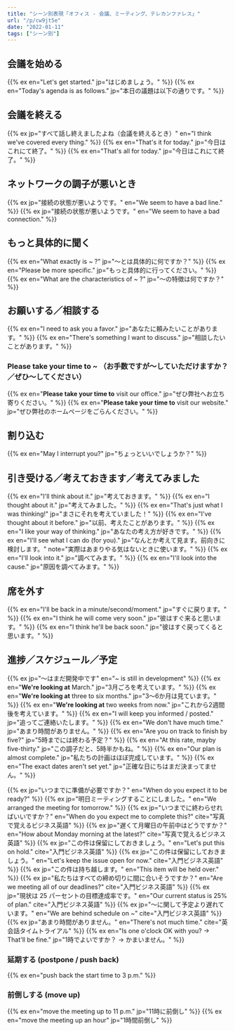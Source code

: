 ```yaml
---
title: "シーン別表現「オフィス - 会議、ミーティング、テレカンファレス」"
url: "/p/cw9jt5e"
date: "2022-01-11"
tags: ["シーン別"]
---
```


会議を始める
----
{{% ex en="Let's get started." jp="はじめましょう。" %}}
{{% ex en="Today's agenda is as follows." jp="本日の議題は以下の通りです。" %}}


会議を終える
----
{{% ex jp="すべて話し終えましたよね（会議を終えるとき）" en="I think we've covered every thing." %}}
{{% ex en="That's it for today." jp="今日はこれにて終了。" %}}
{{% ex en="That's all for today." jp="今日はこれにて終了。" %}}


ネットワークの調子が悪いとき
----
{{% ex jp="接続の状態が悪いようです。" en="We seem to have a bad line." %}}
{{% ex jp="接続の状態が悪いようです。" en="We seem to have a bad connection." %}}


もっと具体的に聞く
----
{{% ex en="What exactly is ~ ?" jp="〜とは具体的に何ですか？" %}}
{{% ex en="Please be more specific." jp="もっと具体的に行ってください。" %}}
{{% ex en="What are the characteristics of ~ ?" jp="〜の特徴は何ですか？" %}}


お願いする／相談する
----
{{% ex en="I need to ask you a favor." jp="あなたに頼みたいことがあります。" %}}
{{% ex en="There's something I want to discuss." jp="相談したいことがあります。" %}}

### Please take your time to ~ （お手数ですが〜していただけますか？／ぜひ〜してください）
{{% ex en="__Please take your time to__ visit our office." jp="ぜひ弊社へお立ち寄りください。" %}}
{{% ex en="__Please take your time to__ visit our website." jp="ぜひ弊社のホームページをごらんください。" %}}


割り込む
----
{{% ex en="May I interrupt you?" jp="ちょっといいでしょうか？" %}}


引き受ける／考えておきます／考えてみました
----
{{% ex en="I'll think about it." jp="考えておきます。" %}}
{{% ex en="I thought about it." jp="考えてみました。" %}}
{{% ex en="That's just what I was thinking!" jp="まさにそれを考えていました！" %}}
{{% ex en="I've thought about it before." jp="以前、考えたことがあります。" %}}
{{% ex en="I like your way of thinking." jp="あなたの考え方が好きです。" %}}
{{% ex en="I'll see what I can do (for you)." jp="なんとか考えて見ます。前向きに検討します。" note="実際はあまりやる気はないときに使います。" %}}
{{% ex en="I'll look into it." jp="調べてみます。" %}}
{{% ex en="I'll look into the cause." jp="原因を調べてみます。" %}}


席を外す
----
{{% ex en="I'll be back in a minute/second/moment." jp="すぐに戻ります。" %}}
{{% ex en="I think he will come very soon." jp="彼はすぐ来ると思います。" %}}
{{% ex en="I think he'll be back soon." jp="彼はすぐ戻ってくると思います。" %}}


進捗／スケジュール／予定
----
{{% ex jp="～はまだ開発中です" en="~ is still in development" %}}
{{% ex en="__We're looking at__ March." jp="3月ごろを考えています。" %}}
{{% ex en="__We're looking at__ three to six months." jp="3～6か月は見ています。" %}}
{{% ex en="__We're looking at__ two weeks from now." jp="これから2週間後を考えています。" %}}
{{% ex en="I will keep you informed / posted." jp="追ってご連絡いたします。" %}}
{{% ex en="We don't have much time." jp="あまり時間がありません。" %}}
{{% ex en="Are you on track to finish by five?" jp="5時までには終わる予定？" %}}
{{% ex en="At this rate, mayby five-thirty." jp="この調子だと、5時半かもね。" %}}
{{% ex en="Our plan is almost complete." jp="私たちの計画はほぼ完成しています。" %}}
{{% ex en="The exact dates aren't set yet." jp="正確な日にちはまだ決まってません。" %}}

{{% ex jp="いつまでに準備が必要ですか？" en="When do you expect it to be ready?" %}}
{{% ex jp="明日ミーティングすることにしました。" en="We arranged the meeting for tomorrow." %}}
{{% ex jp="いつまでに終わらせればいいですか？" en="When do you expect me to complete this?" cite="写真で覚えるビジネス英語" %}}
{{% ex jp="遅くて月曜日の午前中はどうですか？" en="How about Monday morning at the latest?" cite="写真で覚えるビジネス英語" %}}
{{% ex jp="この件は保留にしておきましょう。" en="Let's put this on hold." cite="入門ビジネス英語" %}}
{{% ex jp="この件は保留にしておきましょう。" en="Let's keep the issue open for now." cite="入門ビジネス英語" %}}
{{% ex jp="この件は持ち越します。" en="This item will be held over." %}}
{{% ex jp="私たちはすべての締め切りに間に合いそうですか？" en="Are we meeting all of our deadlines?" cite="入門ビジネス英語" %}}
{{% ex jp="現状は 25 パーセントの目標達成率です。" en="Our current status is 25% of plan." cite="入門ビジネス英語" %}}
{{% ex jp="～に関して予定より遅れています。" en="We are behind schedule on ~" cite="入門ビジネス英語" %}}
{{% ex jp="あまり時間がありません。" en="There's not much time." cite="英会話タイムトライアル" %}}
{{% ex en="Is one o'clock OK with you? → That'll be fine." jp="1時でよいですか？ → かまいません。" %}}

### 延期する (postpone / push back)
{{% ex en="push back the start time to 3 p.m." %}}

### 前倒しする (move up)
{{% ex en="move the meeting up to 11 p.m." jp="11時に前倒し" %}}
{{% ex en="move the meeting up an hour" jp="1時間前倒し" %}}

